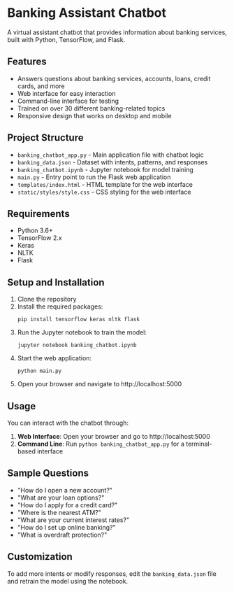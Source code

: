 # Banking Assistant Chatbot

A virtual assistant chatbot that provides information about banking services, built with Python, TensorFlow, and Flask.

## Features

- Answers questions about banking services, accounts, loans, credit cards, and more
- Web interface for easy interaction
- Command-line interface for testing
- Trained on over 30 different banking-related topics
- Responsive design that works on desktop and mobile

## Project Structure

- `banking_chatbot_app.py` - Main application file with chatbot logic
- `banking_data.json` - Dataset with intents, patterns, and responses
- `banking_chatbot.ipynb` - Jupyter notebook for model training
- `main.py` - Entry point to run the Flask web application
- `templates/index.html` - HTML template for the web interface
- `static/styles/style.css` - CSS styling for the web interface

## Requirements

- Python 3.6+
- TensorFlow 2.x
- Keras
- NLTK
- Flask

## Setup and Installation

1. Clone the repository
2. Install the required packages:
   ```
   pip install tensorflow keras nltk flask
   ```
3. Run the Jupyter notebook to train the model:
   ```
   jupyter notebook banking_chatbot.ipynb
   ```
4. Start the web application:
   ```
   python main.py
   ```
5. Open your browser and navigate to http://localhost:5000

## Usage

You can interact with the chatbot through:

1. **Web Interface**: Open your browser and go to http://localhost:5000
2. **Command Line**: Run `python banking_chatbot_app.py` for a terminal-based interface

## Sample Questions

- "How do I open a new account?"
- "What are your loan options?"
- "How do I apply for a credit card?"
- "Where is the nearest ATM?"
- "What are your current interest rates?"
- "How do I set up online banking?"
- "What is overdraft protection?"

## Customization

To add more intents or modify responses, edit the `banking_data.json` file and retrain the model using the notebook. 